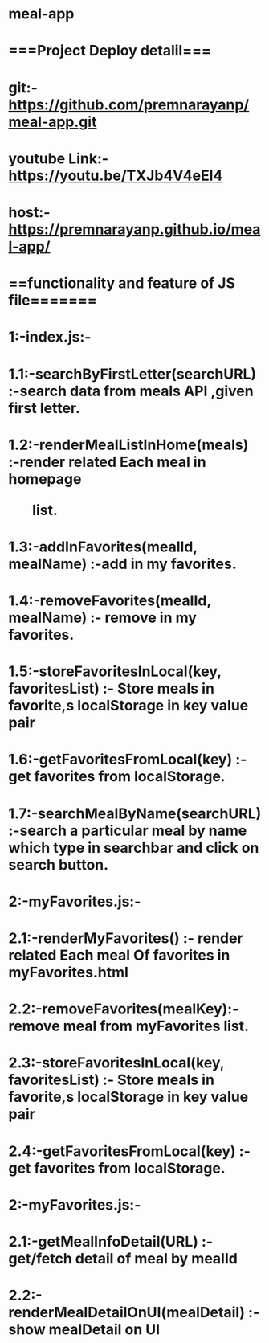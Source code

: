 # meal-app
# ===Project Deploy detalil===
# git:-https://github.com/premnarayanp/meal-app.git
# youtube Link:-https://youtu.be/TXJb4V4eEl4
# host:-https://premnarayanp.github.io/meal-app/
# ==functionality and feature of JS file=======
# 1:-index.js:-
# 1.1:-searchByFirstLetter(searchURL) :-search data from meals API ,given first letter.
# 1.2:-renderMealListInHome(meals) :-render related Each meal in homepage <ul> list.
# 1.3:-addInFavorites(mealId, mealName) :-add in my favorites.
# 1.4:-removeFavorites(mealId, mealName) :- remove in my favorites.
# 1.5:-storeFavoritesInLocal(key, favoritesList) :- Store meals in  favorite,s localStorage in key value pair 
# 1.6:-getFavoritesFromLocal(key) :-get favorites from localStorage.
# 1.7:-searchMealByName(searchURL) :-search a particular meal by name which type in searchbar and click on search button.
  
# 2:-myFavorites.js:-
# 2.1:-renderMyFavorites() :- render related Each meal Of favorites in myFavorites.html 
# 2.2:-removeFavorites(mealKey):- remove meal from  myFavorites list.
# 2.3:-storeFavoritesInLocal(key, favoritesList) :- Store meals in  favorite,s localStorage in key value pair 
# 2.4:-getFavoritesFromLocal(key) :-get favorites from localStorage. 
  
# 2:-myFavorites.js:-
# 2.1:-getMealInfoDetail(URL)  :- get/fetch detail of meal by mealId
# 2.2:-renderMealDetailOnUI(mealDetail) :- show mealDetail on UI 
 

